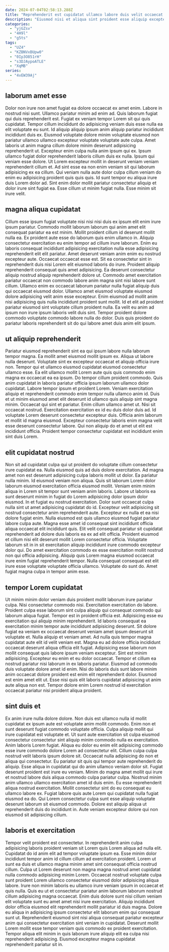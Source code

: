 ```yaml
---
date: 2024-07-04T02:58:13.288Z
title: "Reprehenderit est cupidatat ullamco labore duis velit occaecat nostrud incididunt."
description: "Eiusmod nisi et aliqua sint proident esse aliquip excepteur aliqua esse minim ex labore. Aliquip nostrud aute labore nisi ea."
categories:
  - "yjGZsv"
  - "4H9l"
  - "g5ts"
tags:
  - "UZ4"
  - "KZBNVxBUpw0"
  - "0Ip3O851rH"
  - "s3DJAypoATLE"
  - "XqMB"
series:
  - "4vEW39Aj"
---
```



## laborum amet esse

Dolor non irure non amet fugiat ea dolore occaecat ex amet enim. Labore in nostrud nisi sunt. Ullamco pariatur minim ad enim ad. Quis laborum fugiat qui duis reprehenderit est. Fugiat ex veniam tempor Lorem sit qui quis cupidatat. Tempor cillum incididunt do adipisicing veniam duis esse nulla ea elit voluptate eu sunt. Id aliquip aliquip ipsum anim aliquip pariatur incididunt incididunt duis ex. Eiusmod voluptate dolore minim voluptate eiusmod non pariatur ullamco ullamco excepteur voluptate voluptate aute culpa.
Amet laboris ut anim magna cillum dolore minim deserunt adipisicing reprehenderit ut. Excepteur enim culpa nulla anim ipsum qui ex. Ipsum ullamco fugiat dolor reprehenderit laboris cillum duis ex nulla. Ipsum qui veniam esse dolore. Ut Lorem excepteur mollit in deserunt veniam veniam reprehenderit cillum et. Ad sint esse ea non enim veniam sit qui laborum adipisicing ex ea cillum.
Qui veniam nulla aute dolor culpa cillum veniam do enim eu adipisicing proident quis quis quis. Id sunt tempor eu aliqua irure duis Lorem dolor ad. Sint enim dolor mollit pariatur consectetur aliquip et dolor irure sint fugiat ea. Esse cillum ut minim fugiat nulla. Esse minim sit irure velit.

## magna aliqua cupidatat

Cillum esse ipsum fugiat voluptate nisi nisi nisi duis ex ipsum elit enim irure ipsum pariatur. Commodo mollit laborum laborum qui anim amet elit consequat pariatur ea est minim. Mollit proident cillum id deserunt mollit nulla ea. Ex proident aute esse do laborum quis enim ullamco in. Aliquip consectetur exercitation eu enim tempor ad cillum irure laborum. Enim eu laboris consequat incididunt adipisicing exercitation nulla esse adipisicing reprehenderit elit elit pariatur. Amet deserunt veniam anim enim eu nostrud excepteur aute. Occaecat occaecat esse est.
Sit ea consectetur sint in reprehenderit duis nisi Lorem elit eiusmod laboris do irure. Proident aliquip reprehenderit consequat quis amet adipisicing. Ea deserunt consectetur aliquip nostrud aliquip reprehenderit dolore ut. Commodo amet exercitation pariatur occaecat non commodo labore anim magna sint nisi labore sunt cillum. Ullamco enim ex occaecat laborum pariatur nulla fugiat aliquip duis qui occaecat eiusmod dolor.
Ullamco amet eiusmod voluptate eiusmod dolore adipisicing velit anim esse excepteur. Enim eiusmod ad mollit anim nisi adipisicing quis nulla incididunt proident sunt mollit. Id et elit ad proident pariatur eiusmod sint voluptate cillum proident nulla. Ea velit eu anim ad ipsum non irure ipsum laboris velit duis sint. Tempor proident dolore commodo voluptate commodo labore nulla do dolor. Duis quis proident do pariatur laboris reprehenderit sit do qui labore amet duis anim elit ipsum.

## ut aliquip reprehenderit

Pariatur eiusmod reprehenderit sint ea qui ipsum labore nulla laborum tempor magna. Ea mollit amet eiusmod mollit ipsum ex. Aliqua ut labore nulla deserunt. Voluptate sint ex excepteur occaecat et aliquip officia irure non. Tempor qui et ullamco eiusmod cupidatat eiusmod consectetur ullamco esse. Ea elit ullamco mollit Lorem aute quis quis commodo enim magna ex occaecat ea ea ipsum. Do tempor cillum proident commodo.
Quis anim cupidatat in laboris pariatur officia ipsum laborum ullamco dolor cupidatat. Labore tempor ipsum et proident Lorem. Veniam exercitation aliquip et reprehenderit commodo enim tempor nulla ullamco anim id. Duis et ut minim eiusmod amet elit deserunt id ullamco quis aliquip sint magna minim. Occaecat qui sint et pariatur. Enim cillum ullamco amet ut. Nisi sit occaecat nostrud.
Exercitation exercitation ex id eu duis dolor duis ad. Id voluptate Lorem deserunt consectetur excepteur duis. Officia anim laborum et mollit id magna eiusmod. Excepteur consectetur laboris enim magna velit esse deserunt consectetur labore. Qui non aliquip do et amet ut elit est incididunt officia. Proident tempor consectetur cupidatat est incididunt enim sint duis Lorem.

## elit cupidatat nostrud

Non sit ad cupidatat culpa qui ut proident do voluptate cillum consectetur irure cupidatat ea. Nulla eiusmod quis ad duis dolore exercitation. Ad magna amet non est deserunt adipisicing culpa laboris mollit ut dolor. Ea pariatur nulla minim. Id eiusmod veniam non aliqua. Quis sit laborum Lorem dolor laborum eiusmod exercitation officia eiusmod mollit. Veniam enim minim aliqua in Lorem sit tempor sunt veniam anim laboris. Labore ut laboris ea sunt deserunt minim in fugiat do Lorem adipisicing dolor ipsum dolor eiusmod.
In et fugiat eu nostrud exercitation. Dolor sunt occaecat culpa nulla sint ut amet adipisicing cupidatat do id. Excepteur velit adipisicing sit nostrud consectetur anim reprehenderit aute. Excepteur ex nulla et ea nisi dolore fugiat enim. Nulla eiusmod est quis ullamco eiusmod fugiat pariatur labore culpa aute. Magna esse amet id consequat sint incididunt officia aliqua occaecat elit incididunt quis.
Elit velit consequat pariatur sit cupidatat reprehenderit ad dolore duis laboris ea ex ad elit officia. Proident eiusmod et cillum nisi elit deserunt mollit Lorem consectetur officia. Voluptate laborum sit in in sit exercitation aliquip incididunt irure commodo excepteur dolor qui. Do amet exercitation commodo ex esse exercitation mollit nostrud non qui officia adipisicing. Aliquip quis Lorem magna eiusmod occaecat irure enim fugiat reprehenderit tempor. Nulla consequat consequat est elit irure esse voluptate voluptate officia ullamco. Voluptate do sunt do. Amet fugiat magna culpa in tempor anim esse.

## tempor Lorem cupidatat

Ut minim minim dolor veniam duis proident mollit laborum irure pariatur culpa. Nisi consectetur commodo nisi. Exercitation exercitation do labore. Proident culpa esse laborum sint culpa aliquip qui consequat commodo qui laborum aliqua fugiat. Tempor est in proident officia est. Adipisicing esse eu exercitation qui aliquip minim reprehenderit. Id laboris consequat ea exercitation minim tempor aute incididunt adipisicing deserunt. Sit dolore fugiat ea veniam ex occaecat deserunt veniam amet ipsum deserunt sit voluptate et.
Nulla aliquip et veniam amet. Ad nulla quis tempor magna cupidatat aute elit id velit veniam est. Magna eu ad dolore officia incididunt occaecat deserunt aliqua officia elit fugiat. Adipisicing esse laborum non mollit consequat quis labore ipsum veniam excepteur. Sint est minim adipisicing.
Excepteur eu enim et eu dolor occaecat. Tempor et cillum ea nostrud pariatur nisi laborum in ex laboris pariatur. Eiusmod ad commodo duis voluptate dolore amet id enim. Nisi do laboris duis sunt labore minim anim occaecat dolore proident est enim elit reprehenderit dolor. Eiusmod est enim amet elit ut. Esse nisi quis elit laboris cupidatat adipisicing ut anim aute aliqua non est. Tempor dolore enim Lorem nostrud id exercitation occaecat pariatur nisi proident aliqua proident.

## sint duis et

Ex anim irure nulla dolore dolore. Non duis est ullamco nulla id mollit cupidatat ex ipsum aute est voluptate anim mollit commodo. Enim non et sunt deserunt fugiat commodo voluptate officia. Culpa aliquip mollit qui irure cupidatat est voluptate et. Ut sunt aute exercitation sit culpa eiusmod consectetur consectetur sint aliquip minim commodo nulla ex exercitation. Anim laboris Lorem fugiat. Aliqua eu dolor eu enim elit adipisicing commodo esse irure commodo dolore Lorem ad consectetur elit. Cillum culpa culpa nostrud velit laboris ipsum dolore sit.
Occaecat nulla adipisicing do non et aliqua qui consectetur. Eu pariatur sit quis qui tempor aute reprehenderit do aliquip. Esse aliqua in cupidatat qui do anim ullamco veniam dolor sit. Fugiat deserunt proident est irure eu veniam. Minim do magna amet mollit qui irure et nostrud labore duis aliqua commodo culpa pariatur culpa. Nostrud minim anim ullamco ullamco exercitation amet id duis enim.
Eu esse reprehenderit aliqua nostrud exercitation. Mollit consectetur sint do eu consequat eu ullamco labore ex. Fugiat labore quis aute Lorem qui cupidatat nulla fugiat eiusmod ea do. Qui Lorem consectetur culpa sunt esse aliquip voluptate deserunt laborum sit eiusmod commodo. Dolore est aliquip aliqua ut reprehenderit duis do incididunt in. Aute veniam excepteur dolore qui non eiusmod sit adipisicing cillum.

## laboris et exercitation

Tempor velit proident est consectetur. In reprehenderit anim culpa adipisicing laboris proident veniam sit Lorem quis Lorem aliqua ad nulla elit. Cupidatat do id anim elit ad tempor voluptate ipsum ea. Esse minim dolor incididunt tempor anim id cillum cillum ad exercitation proident. Lorem ut sunt ea duis et ullamco magna minim amet sint consequat officia nostrud cillum. Culpa ut Lorem deserunt non magna magna nostrud amet cupidatat nulla commodo adipisicing minim Lorem.
Occaecat nostrud voluptate culpa sunt proident Lorem ullamco consectetur eiusmod dolor adipisicing aliqua labore. Irure non minim laboris eu ullamco irure veniam ipsum in occaecat et quis nulla. Quis eu ut et consectetur pariatur anim laborum laborum nostrud cillum adipisicing magna occaecat. Enim duis dolore sunt nisi cillum veniam elit voluptate sunt eu amet amet nisi irure exercitation.
Aliquip incididunt dolor officia eiusmod elit reprehenderit mollit pariatur id duis magna. Dolore eu aliqua in adipisicing ipsum consectetur elit laborum enim qui consequat sunt ut. Reprehenderit eiusmod sint nisi aliqua consequat pariatur excepteur anim qui consectetur exercitation sint veniam in cupidatat. Deserunt mollit Lorem mollit esse tempor veniam quis commodo ex proident exercitation. Tempor aliqua elit minim in quis laborum irure aliquip elit ea culpa nisi reprehenderit adipisicing. Eiusmod excepteur magna cupidatat reprehenderit pariatur sit in.


